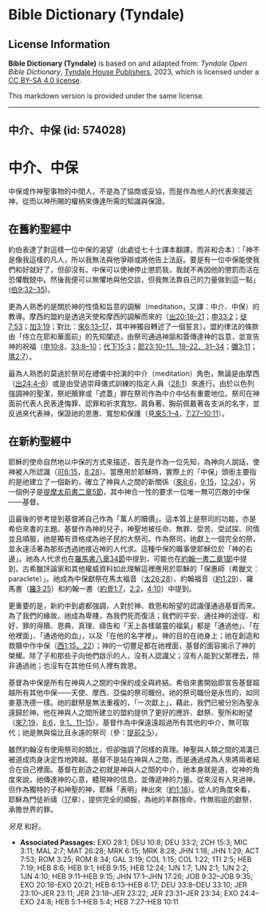# Bible Dictionary (Tyndale)

## License Information

**Bible Dictionary (Tyndale)** is based on and adapted from: _Tyndale Open Bible Dictionary_, [Tyndale House Publishers](https://tyndaleopenresources.com/), 2023, which is licensed under a [CC BY-SA 4.0 license](https://creativecommons.org/licenses/by-sa/4.0/legalcode.en).

This markdown version is provided under the same license.



--------------------------------

## 中介、中保 (id: 574028)

中介、中保
=====

中保或作神聖事物的中間人，不是為了協商或妥協，而是作為他人的代表來接近神，從而以神所賜的權柄來傳達所需的知識與保證。

在舊約聖經中
------

約伯表達了對這樣一位中保的渴望（此處從七十士譯本翻譯，而非和合本）：「神不是像我這樣的凡人，所以我無法與他爭辯或將他告上法庭。要是有一位中保能使我們和好就好了，但卻沒有。中保可以使神停止懲罰我，我就不再因他的懲罰而活在恐懼戰兢中。然後我便可以無懼地與他交談，但我無法靠自己的力量做到這一點」([伯9:32–35](https://ref.ly/Job9:32-Job9:35))。

更為人熟悉的是關於神的性情和旨意的調解（meditation，又譯：中介、中保）的教導。摩西的盟約是透過天使和摩西的調解而來的（[出20:18–21](https://ref.ly/Exod20:18-Exod20:21)；[申33:2](https://ref.ly/Deut33:2)；[徒7:53](https://ref.ly/Acts7:53)；[加3:19](https://ref.ly/Gal3:19)；對比：[來6:13–17](https://ref.ly/Heb6:13-Heb6:17)，其中神獨自轉述了一個誓言）。盟約律法的條款由「侍立在耶和華面前」的先知闡述，由祭司通過神諭和簽傳達神的旨意，並宣告神的祝福（[申10:8](https://ref.ly/Deut10:8)，[33:8–10](https://ref.ly/Deut33:8-Deut33:10)；[代下15:3](https://ref.ly/2Chr15:3)；[耶23:10–11、18–22、31–34](https://ref.ly/Jer23:10-Jer23:11,Jer23:18-Jer23:22,Jer23:31-Jer23:34)；[彌3:11](https://ref.ly/Mic3:11)；[瑪2:7](https://ref.ly/Mal2:7)）。

最為人熟悉的莫過於祭司在禮儀中扮演的中介（meditation）角色，無論是由摩西（[出24:4–8](https://ref.ly/Exod24:4-Exod24:8)）或是由受過崇拜儀式訓練的指定人員（[28:1](https://ref.ly/Exod28:1)）來進行。由於以色列強調神的聖潔，祭祀贖罪或「遮蓋」罪在祭司作為中介中佔有重要地位。祭司在神面前代表人民表達悔罪、認罪和祈求寬恕，肩負著、胸前佩戴著各支派的名字，並反過來代表神，保證祂的恩惠、寬恕和保護（見[來5:1–4](https://ref.ly/Heb5:1-Heb5:4)，[7:27–10:11](https://ref.ly/Heb7:27-Heb10:11)）。

在新約聖經中
------

耶穌的使命自然地以中保的方式來描述，首先是作為一位先知，為神向人說話，使神被人所認識（[可6:15](https://ref.ly/Mark6:15)，[8:28](https://ref.ly/Mark8:28)）。當應用於耶穌時，實際上的「中保」頭銜主要指的是祂建立了一個新約，確立了神與人之間的新關係（[來8:6](https://ref.ly/Heb8:6)，[9:15](https://ref.ly/Heb9:15)，[12:24](https://ref.ly/Heb12:24)）。另一個例子是[提摩太前書二章5節](https://ref.ly/1Tim2:5)，其中神合一性的要求一位唯一無可匹敵的中保——基督。

這最後的參考提到基督將自己作為「萬人的贖價」。這本質上是祭司的功能，亦是希伯來書的主題。基督作為神的兒子，神聖地被任命、無罪、受苦、受試探、同情並且順服，祂是獨有資格成為祂子民的大祭司。作為祭司，祂獻上一個完全的祭，並永遠活著為那些透過祂接近神的人代求。這種中保的職事使耶穌位於「神的右邊」。祂為人代求也在[羅馬書八章34節](https://ref.ly/Rom8:34)中提到，可能也在[約翰一書二章1節](https://ref.ly/1John2:1)中提到，古希臘評論家和其他權威資料如此理解這裡應用於耶穌的「保惠師（希臘文：paraclete）」。祂成為中保獻祭在馬太福音（[太26:28](https://ref.ly/Matt26:28)）、約翰福音（[約1:29](https://ref.ly/John1:29)）、羅馬書（[羅3:25](https://ref.ly/Rom3:25)）和約翰一書（[約壹1:7](https://ref.ly/1John1:7)，[2:2](https://ref.ly/1John2:2)，[4:10](https://ref.ly/1John4:10)）中提到。

更重要的是，新約中到處都強調，人對於神、救恩和盼望的認識僅通過基督而來。為了我們的緣故，祂成為卑賤，為我們死而復活；我們的平安、通往神的途徑、和好、罪的得贖、恩典、真理、禱告和「天上各樣屬靈的福氣」都是「通過他」、「在他裡面」、「通過他的血」，以及「在他的名字裡」。神的目的在祂身上；祂在創造和救贖中作中保（[西1:15、22](https://ref.ly/Col1:15,Col1:22)）；神的一切豐足都在祂裡面，基督的面容揭示了神的榮耀。除了子和那些子向他們啟示的人，沒有人認識父；沒有人能到父那裡去，除非通過祂；也沒有在其他任何人裡有救恩。

基督為中保是所有在神與人之間的中保的成全與終結。希伯來書開始即宣告基督超越所有其他中保——天使、摩西、亞倫的祭司職份。祂的祭司職份是永恆的，如同麥基洗德一樣。祂的獻祭是無法重複的，「一次獻上」，藉此，我們已被分別為聖永遠歸於神。他在神與人之間所建立的盟約提供了更好的應許、獻祭、聖所和盼望（[來7:19](https://ref.ly/Heb7:19)，[8:6](https://ref.ly/Heb8:6)，[9:1、11–15](https://ref.ly/Heb9:1,Heb9:11-Heb9:15)）。基督作為中保遠遠超過所有其他的中介，無可取代；祂是無與倫比且永遠的祭司（參：[提前2:5](https://ref.ly/1Tim2:5)）。

雖然約翰沒有使用祭司的類比，但卻強調了同樣的真理。神聖與人類之間的鴻溝已被道成肉身決定性地跨越。基督不是站在神與人之間，而是通過成為人來將兩者結合在自己裡面。基督在創造之初就是神與人之間的中介，祂本身就是道，從神的角度來說，祂傳達神的心意，體現神的信息，並傳遞神的力量。從來沒有人見過神，但作為獨特的子和神聖的神，耶穌「表明」神出來（[約1:18](https://ref.ly/John1:18)）。從人的角度來看，耶穌為門徒祈禱（[17](https://ref.ly/John17:1-John17:26)章），提供完全的順服，為祂的羊群捨命，作無瑕疵的獻祭，承擔世界的罪。

*另見* 和好。

* **Associated Passages:** EXO 28:1; DEU 10:8; DEU 33:2; 2CH 15:3; MIC 3:11; MAL 2:7; MAT 26:28; MRK 6:15; MRK 8:28; JHN 1:18; JHN 1:29; ACT 7:53; ROM 3:25; ROM 8:34; GAL 3:19; COL 1:15; COL 1:22; 1TI 2:5; HEB 7:19; HEB 8:6; HEB 9:1; HEB 9:15; HEB 12:24; 1JN 1:7; 1JN 2:1; 1JN 2:2; 1JN 4:10; HEB 9:11–HEB 9:15; JHN 17:1–JHN 17:26; JOB 9:32–JOB 9:35; EXO 20:18–EXO 20:21; HEB 6:13–HEB 6:17; DEU 33:8–DEU 33:10; JER 23:10–JER 23:11; JER 23:18–JER 23:22; JER 23:31–JER 23:34; EXO 24:4–EXO 24:8; HEB 5:1–HEB 5:4; HEB 7:27–HEB 10:11

